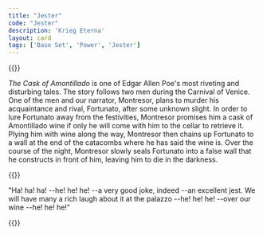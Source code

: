 ```yaml
---
title: "Jester"
code: "Jester"
description: 'Krieg Eterna'
layout: card
tags: ['Base Set', 'Power', 'Jester']
---
```

{{<card-detail-page code="Jester" artwork="Stańczyk by Jan Matejko (1862)" attr="Edgar Allen Poe">}}
<p>
<i>The Cask of Amontillado</i> is one of Edgar Allen Poe's most riveting and disturbing tales. The story follows two men during the Carnival of Venice. One of the men and our narrator, Montresor, plans to murder his acquaintance and rival, Fortunato, after some unknown slight. In order to lure Fortunato away from the festivities, Montresor promises him a cask of Amontillado wine if only he will come with him to the cellar to retrieve it. Plying him with wine along the way, Montresor then chains up Fortunato to a wall at the end of the catacombs where he has said the wine is. Over the course of the night, Montresor slowly seals Fortunato into a false wall that he constructs in front of him, leaving him to die in the darkness.
</p>
{{<card-detail-image file="amontillado.jpg" caption="The Cask of Amontillado by Arthur Rackham (1935)">}}
<p>
"Ha! ha! ha! --he! he! he! --a very good joke, indeed --an excellent jest. We will have many a rich laugh about it at the palazzo --he! he! he! --over our wine --he! he! he!"
</p>
{{</card-detail-page>}}